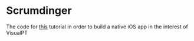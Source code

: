 # Scrumdinger

The code for [this](https://developer.apple.com/tutorials/app-dev-training/) tutorial in order to build a native iOS app in the interest of VisualPT
